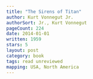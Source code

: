 ```yaml
---
title: "The Sirens of Titan"
author: Kurt Vonnegut Jr.
authorSort: Jr., Kurt Vonnegut
pageCount: 224
date: 2014-01-01
written: 1959
stars: 5
layout: post
category: book
tags: read unreviewed
mapping: USA, North America
---
```

